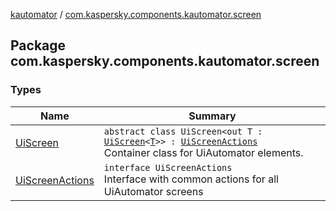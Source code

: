 [kautomator](../index.md) / [com.kaspersky.components.kautomator.screen](./index.md)

## Package com.kaspersky.components.kautomator.screen

### Types

| Name | Summary |
|---|---|
| [UiScreen](-ui-screen/index.md) | `abstract class UiScreen<out T : `[`UiScreen`](-ui-screen/index.md)`<`[`T`](-ui-screen/index.md#T)`>> : `[`UiScreenActions`](-ui-screen-actions/index.md)<br>Container class for UiAutomator elements. |
| [UiScreenActions](-ui-screen-actions/index.md) | `interface UiScreenActions`<br>Interface with common actions for all UiAutomator screens |
